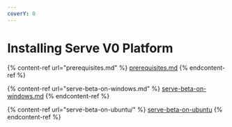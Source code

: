```yaml
---
coverY: 0
---
```


# Installing Serve V0 Platform

{% content-ref url="prerequisites.md" %}
[prerequisites.md](prerequisites.md)
{% endcontent-ref %}

{% content-ref url="serve-beta-on-windows.md" %}
[serve-beta-on-windows.md](serve-beta-on-windows.md)
{% endcontent-ref %}

{% content-ref url="serve-beta-on-ubuntu/" %}
[serve-beta-on-ubuntu](serve-beta-on-ubuntu/)
{% endcontent-ref %}

###
